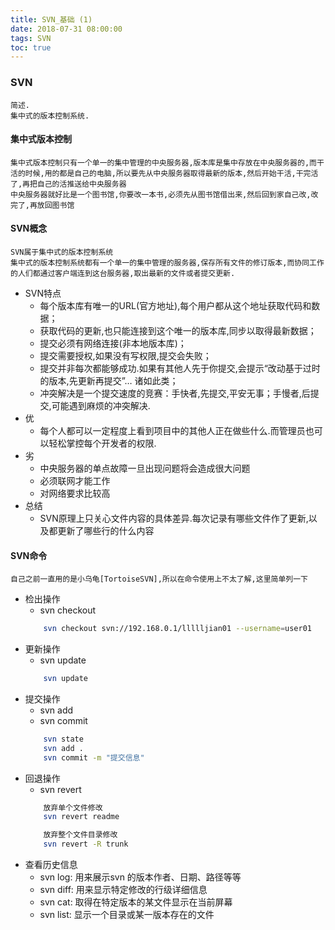 ```yaml
---
title: SVN_基础 (1)
date: 2018-07-31 08:00:00
tags: SVN
toc: true
---
```


### SVN
    简述.
    集中式的版本控制系统.

<!-- more -->

#### 集中式版本控制
    集中式版本控制只有一个单一的集中管理的中央服务器,版本库是集中存放在中央服务器的,而干活的时候,用的都是自己的电脑,所以要先从中央服务器取得最新的版本,然后开始干活,干完活了,再把自己的活推送给中央服务器
    中央服务器就好比是一个图书馆,你要改一本书,必须先从图书馆借出来,然后回到家自己改,改完了,再放回图书馆

#### SVN概念
    SVN属于集中式的版本控制系统
    集中式的版本控制系统都有一个单一的集中管理的服务器,保存所有文件的修订版本,而协同工作的人们都通过客户端连到这台服务器,取出最新的文件或者提交更新.
- SVN特点
    * 每个版本库有唯一的URL(官方地址),每个用户都从这个地址获取代码和数据；
    * 获取代码的更新,也只能连接到这个唯一的版本库,同步以取得最新数据；
    * 提交必须有网络连接(非本地版本库)；
    * 提交需要授权,如果没有写权限,提交会失败；
    * 提交并非每次都能够成功.如果有其他人先于你提交,会提示“改动基于过时的版本,先更新再提交”… 诸如此类；
    * 冲突解决是一个提交速度的竞赛：手快者,先提交,平安无事；手慢者,后提交,可能遇到麻烦的冲突解决.
- 优
    * 每个人都可以一定程度上看到项目中的其他人正在做些什么.而管理员也可以轻松掌控每个开发者的权限.
- 劣
    * 中央服务器的单点故障一旦出现问题将会造成很大问题
    * 必须联网才能工作
    * 对网络要求比较高
- 总结
    * SVN原理上只关心文件内容的具体差异.每次记录有哪些文件作了更新,以及都更新了哪些行的什么内容

#### SVN命令
    自己之前一直用的是小乌龟[TortoiseSVN],所以在命令使用上不太了解,这里简单列一下
- 检出操作
    * svn checkout
    ```bash
        svn checkout svn://192.168.0.1/llllljian01 --username=user01
    ```
- 更新操作
    * svn update
    ```bash
        svn update
    ```
- 提交操作
    * svn add 
    * svn commit
    ```bash
        svn state
        svn add .
        svn commit -m "提交信息"
    ```
- 回退操作
    * svn revert
    ```bash
        放弃单个文件修改
        svn revert readme

        放弃整个文件目录修改
        svn revert -R trunk
    ```
- 查看历史信息
    * svn log: 用来展示svn 的版本作者、日期、路径等等
    * svn diff: 用来显示特定修改的行级详细信息
    * svn cat: 取得在特定版本的某文件显示在当前屏幕
    * svn list: 显示一个目录或某一版本存在的文件
